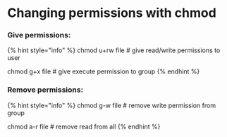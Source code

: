 # Changing permissions with chmod

### **Give permissions:**

{% hint style="info" %}
chmod u+rw file                      # give read/write permissions to user

chmod g+x file                          # give execute permission to group
{% endhint %}

### **Remove permissions:**

{% hint style="info" %}
chmod g-w file                      # remove write permission from group

chmod a-r file                       # remove read from all
{% endhint %}

